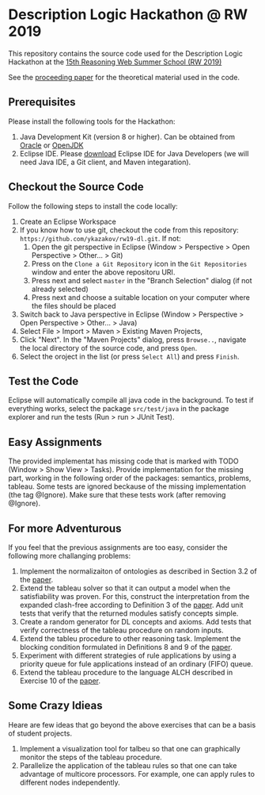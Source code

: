 # Description Logic Hackathon @ RW 2019
This repository contains the source code used for the Description Logic Hackathon at the 
[15th Reasoning Web Summer School (RW 2019)](https://rulemlrr19.inf.unibz.it/rw2019/)

See the [proceeding paper](https://doi.org/10.1007/978-3-030-31423-1_1) for the theoretical material used in the code.

## Prerequisites
Please install the following tools for the Hackathon:
1. Java Development Kit (version 8 or higher). Can be obtained from [Oracle](https://www.oracle.com/technetwork/java/javase/downloads) or [OpenJDK](https://openjdk.java.net/install/)
2. Eclipse IDE. Please [download](https://www.eclipse.org/downloads/) Eclipse IDE for Java Developers (we will need Java IDE, a Git client, and Maven integaration).

## Checkout the Source Code
Follow the following steps to install the code locally:
1. Create an Eclipse Workspace
2. If you know how to use git, checkout the code from this repository: `https://github.com/ykazakov/rw19-dl.git`.
  If not:
   1. Open the git perspective in Eclipse (Window > Perspective > Open Perspective > Other... > Git)
   2. Press on the `Clone a Git Repository` icon in the `Git Repositories` window and enter the above repositoru URI.
   3. Press next and select `master` in the "Branch Selection" dialog (if not already selected)
   4. Press next and choose a suitable location on your computer where the files should be placed
3. Switch back to Java perspective in Eclipse (Window > Perspective > Open Perspective > Other... > Java)
4. Select File > Import > Maven > Existing Maven Projects, 
5. Click "Next". In the "Maven Projects" dialog, press `Browse..`, navigate the local directory of the source code, and press `Open`.
6. Select the oroject in the list (or press `Select All`) and press `Finish`.

## Test the Code
Eclipse will automatically compile all java code in the background. 
To test if everything works, select the package `src/test/java` in the package explorer and run the tests (Run > run > JUnit Test).

## Easy Assignments
The provided implementat has missing code that is marked with TODO (Window > Show View > Tasks).
Provide implementation for the missing part, working in the following order of the packages: semantics, problems, tableau.
Some tests are ignored beckause of the missing implementation (the tag @Ignore). Make sure that these tests work (after removing @Ignore).

## For more Adventurous
If you feel that the previous assignments are too easy, consider the following more challanging problems:
1. Implement the normalizaiton of ontologies as described in Section 3.2 of the [paper](https://doi.org/10.1007/978-3-030-31423-1_1).
2. Extend the tableau solver so that it can output a model when the satisfiability was proven. For this, construct the interpretation from the expanded clash-free according to Definition 3 of the [paper](https://doi.org/10.1007/978-3-030-31423-1_1). Add unit tests that verify that the returned modules satisfy concepts simple.
4. Create a random generator for DL concepts and axioms. Add tests that verify correctness of the tableau procedure on random inputs.
5. Extend the tableu procedure to other reasoning task. Implement the blocking condition formulated in Definitions 8 and 9 of the [paper](https://doi.org/10.1007/978-3-030-31423-1_1).
6. Experiment with different strategies of rule applications by using a priority queue for fule applications instead of an ordinary (FIFO) queue.
7. Extend the tableau procedure to the language ALCH described in Exercise 10 of the [paper](https://doi.org/10.1007/978-3-030-31423-1_1).

## Some Crazy Idieas
Heare are few ideas that go beyond the above exercises that can be a basis of student projects.
1. Implement a visualization tool for talbeu so that one can graphically monitor the steps of the tableau procedure.
2. Parallelize the application of the tableau rules so that one can take advantage of multicore processors. For example, one can apply rules to different nodes independently.
